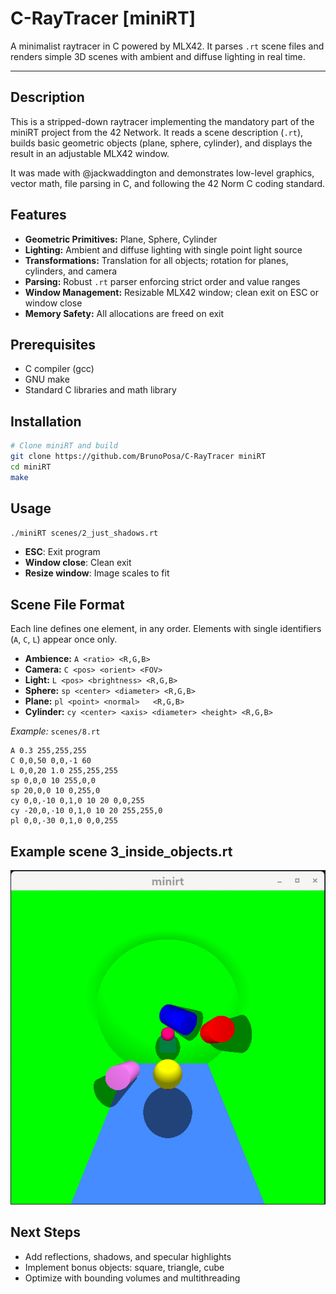 # C-RayTracer [miniRT]

A minimalist raytracer in C powered by MLX42. It parses `.rt` scene files and renders simple 3D scenes with ambient and diffuse lighting in real time.

---

## Description

This is a stripped-down raytracer implementing the mandatory part of the miniRT project from the 42 Network. It reads a scene description (`.rt`), builds basic geometric objects (plane, sphere, cylinder), and displays the result in an adjustable MLX42 window.

It was made with @jackwaddington and demonstrates low-level graphics, vector math, file parsing in C, and following the 42 Norm C coding standard.

## Features

* **Geometric Primitives:** Plane, Sphere, Cylinder
* **Lighting:** Ambient and diffuse lighting with single point light source
* **Transformations:** Translation for all objects; rotation for planes, cylinders, and camera
* **Parsing:** Robust `.rt` parser enforcing strict order and value ranges
* **Window Management:** Resizable MLX42 window; clean exit on ESC or window close
* **Memory Safety:** All allocations are freed on exit

## Prerequisites

* C compiler (gcc)
* GNU make
* Standard C libraries and math library

## Installation

```bash
# Clone miniRT and build
git clone https://github.com/BrunoPosa/C-RayTracer miniRT
cd miniRT
make
```

## Usage

```bash
./miniRT scenes/2_just_shadows.rt
```

* **ESC**: Exit program
* **Window close**: Clean exit
* **Resize window**: Image scales to fit

## Scene File Format

Each line defines one element, in any order. Elements with single identifiers (`A`, `C`, `L`) appear once only.

* **Ambience:** `A <ratio> <R,G,B>`
* **Camera:** `C <pos> <orient> <FOV>`
* **Light:**  `L <pos> <brightness> <R,G,B>`
* **Sphere:** `sp <center> <diameter> <R,G,B>`
* **Plane:**  `pl <point> <normal>   <R,G,B>`
* **Cylinder:** `cy <center> <axis> <diameter> <height> <R,G,B>`

*Example:* `scenes/8.rt`

```text
A 0.3 255,255,255
C 0,0,50 0,0,-1 60
L 0,0,20 1.0 255,255,255
sp 0,0,0 10 255,0,0
sp 20,0,0 10 0,255,0
cy 0,0,-10 0,1,0 10 20 0,0,255
cy -20,0,-10 0,1,0 10 20 255,255,0
pl 0,0,-30 0,1,0 0,0,255
```


## Example scene 3_inside_objects.rt

![Rendered Scene 3_inside_objects.rt](./image.png)

## Next Steps

* Add reflections, shadows, and specular highlights
* Implement bonus objects: square, triangle, cube
* Optimize with bounding volumes and multithreading

